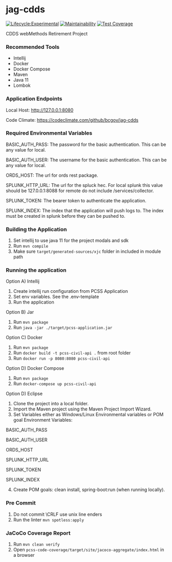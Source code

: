 # jag-cdds
[![Lifecycle:Experimental](https://img.shields.io/badge/Lifecycle-Experimental-339999)](<Redirect-URL>)
[![Maintainability](https://api.codeclimate.com/v1/badges/5a7027d5cc5800eeb2fe/maintainability)](https://codeclimate.com/github/bcgov/jag-cdds/maintainability)
[![Test Coverage](https://api.codeclimate.com/v1/badges/5a7027d5cc5800eeb2fe/test_coverage)](https://codeclimate.com/github/bcgov/jag-cdds/test_coverage)

CDDS webMethods Retirement Project


### Recommended Tools
* Intellij
* Docker
* Docker Compose
* Maven
* Java 11
* Lombok

### Application Endpoints

Local Host: http://127.0.0.1:8080

Code Climate: https://codeclimate.com/github/bcgov/jag-cdds

### Required Environmental Variables

BASIC_AUTH_PASS: The password for the basic authentication. This can be any value for local.

BASIC_AUTH_USER: The username for the basic authentication. This can be any value for local.

ORDS_HOST: The url for ords rest package.

SPLUNK_HTTP_URL: The url for the spluck hec. For local splunk this value should be 127.0.0.1:8088 for
remote do not include /services/collector.

SPLUNK_TOKEN: The bearer token to authenticate the application.

SPLUNK_INDEX: The index that the application will push logs to. The index must be created in splunk
before they can be pushed to.

### Building the Application
1) Set intellij to use java 11 for the project modals and sdk
2) Run ``mvn compile``
3) Make sure ```target/generated-sources/xjc``` folder in included in module path 


### Running the application
Option A) Intellij
1) Create intellij run configuration from PCSS Application
2) Set env variables. See the .env-template
3) Run the application

Option B) Jar
1) Run ```mvn package```
2) Run ```java -jar ./target/pcss-application.jar```

Option C) Docker
1) Run ```mvn package```
2) Run ```docker build -t pcss-civil-api .``` from root folder
3) Run ```docker run -p 8080:8080 pcss-civil-api```

Option D) Docker Compose
1) Run ```mvn package```
2) Run ```docker-compose up pcss-civil-api```

Option D) Eclipse
1) Clone the project into a local folder.
2) Import the Maven project using the Maven Project Import Wizard.
3) Set Variables either as Windows/Linux Environmental variables or POM goal Environment Variables:

BASIC_AUTH_PASS

BASIC_AUTH_USER

ORDS_HOST

SPLUNK_HTTP_URL

SPLUNK_TOKEN

SPLUNK_INDEX


4) Create POM goals: clean install, spring-boot:run  (when running locally).

### Pre Commit
1) Do not commit \CRLF use unix line enders
2) Run the linter ```mvn spotless:apply```

### JaCoCo Coverage Report
1) Run ```mvn clean verify```
3) Open ```pcss-code-coverage/target/site/jacoco-aggregate/index.html``` in a browser

